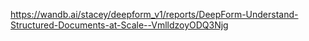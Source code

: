 
https://wandb.ai/stacey/deepform_v1/reports/DeepForm-Understand-Structured-Documents-at-Scale--VmlldzoyODQ3Njg